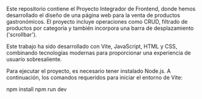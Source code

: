 Este repositorio contiene el Proyecto Integrador de Frontend, donde hemos desarrollado el diseño de una página web para la venta de productos gastronómicos. El proyecto incluye operaciones como CRUD, filtrado de productos por categoría y también incorpora una barra de desplazamiento ('scrollbar').

Este trabajo ha sido desarrollado con Vite, JavaScript, HTML y CSS, combinando tecnologías modernas para proporcionar una experiencia de usuario sobresaliente.

Para ejecutar el proyecto, es necesario tener instalado Node.js. A continuación, los comandos requeridos para iniciar el entorno de Vite:

npm install
npm run dev
